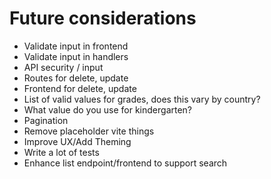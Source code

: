 # Future considerations
* Validate input in frontend
* Validate input in handlers
* API security / input 
* Routes for delete, update
* Frontend for delete, update
* List of valid values for grades, does this vary by country? 
* What value do you use for kindergarten? 
* Pagination
* Remove placeholder vite things
* Improve UX/Add Theming
* Write a lot of tests 
* Enhance list endpoint/frontend to support search 